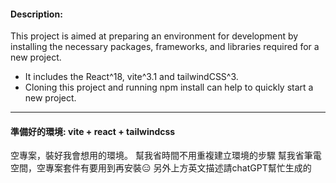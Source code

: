#### Description:
This project is aimed at preparing an environment for development by installing the necessary packages, frameworks, and libraries required for a new project. 
- It includes the React^18, vite^3.1 and tailwindCSS^3.
- Cloning this project and running npm install can help to quickly start a new project.

---
#### 準備好的環境: vite + react + tailwindcss
空專案，裝好我會想用的環境。
幫我省時間不用重複建立環境的步驟
幫我省筆電空間，空專案套件有要用到再安裝😑
另外上方英文描述請chatGPT幫忙生成的
